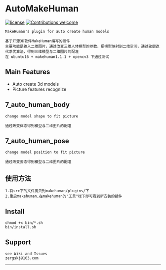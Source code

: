 # AutoMakeHuman

[![license](https://img.shields.io/github/license/mashape/apistatus.svg?maxAge=2592000)](LICENSE)
[![Contributions welcome](https://img.shields.io/badge/contributions-welcome-brightgreen.svg)](CONTRIBUTING.md)

    MakeHuman's plugin for auto create human models

    基于开源3D软件MakeHuman编写的插件
    主要功能是输入二维图片，通过改变三维人体模型的参数，把模型映射到二维空间，通过轮廓迭代求优算法，得到三维模型与二维图片的配准
    在 ubuntu16 + makehuman1.1.1 + opencv3 下通过测试

## Main Features
 - Auto create 3d models
 - Picture features recognize

## 7_auto_human_body
    change model shape to fit picture

    通过改变体态得到模型与二维图片的配准

## 7_auto_human_pose
    change model position to fit picture

    通过改变姿态得到模型与二维图片的配准

## 使用方法
    1.将src下的文件拷贝到makehuman/plugins/下
    2.重启makehuman,在makehuman的"工具"栏下即可看到新安装的插件

## Install
    chmod +x bin/*.sh
    bin/install.sh

## Support
    see Wiki and Issues
    zergskj@163.com

------------------